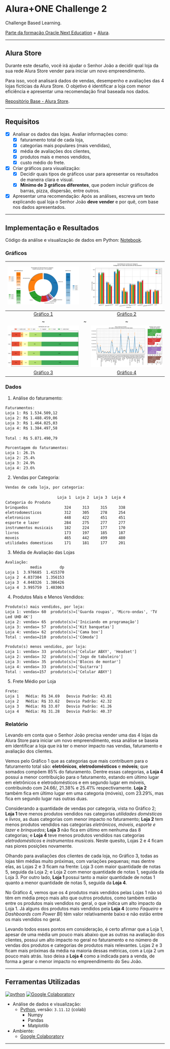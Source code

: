 
# Alura+ONE Challenge 2

Challenge Based Learning.

[Parte da formação Oracle Next Education](https://www.oracle.com/br/education/oracle-next-education/) + [Alura](https://www.alura.com.br/).

---

## Alura Store

Durante este desafio, você irá ajudar o Senhor João a decidir qual loja da sua rede Alura Store vender para iniciar um novo empreendimento.

Para isso, você analisará dados de vendas, desempenho e avaliações das 4 lojas fictícias da Alura Store. O objetivo é identificar a loja com menor eficiência e apresentar uma recomendação final baseada nos dados.

[Repositório Base - Alura Store](https://github.com/alura-es-cursos/challenge1-data-science/tree/main).

---

## Requisitos

- [x] Analisar os dados das lojas. Avaliar informações como:
    - [x] faturamento total de cada loja,
    - [x] categorias mais populares (mais vendidas),
    - [x] média de avaliações dos clientes,
    - [x] produtos mais e menos vendidos,
    - [x] custo médio do frete.
- [x] Criar gráficos para visualização:
    - [x] Decidir quais tipos de gráficos usar para apresentar os resultados de maneira clara e visual.
    - [x] **Mínimo de 3 gráficos diferentes**, que podem incluir gráficos de barras, pizza, dispersão, entre outros.
- [x] Apresentar uma recomendação: Após as análises, escreva um texto explicando qual loja o Senhor João **deve vender** e por quê, com base nos dados apresentados.

---

## Implementação e Resultados

Código da análise e visualização de dados em Python: [Notebook](./AluraStoreBr.ipynb).

### Gráficos

| <img src="./images/Gráfico-1.png" alt="Gráfico 1"/> | | <img src="./images/Gráfico-2.png" alt="Gráfico 2"/> |
| :---: | :---: | :---: |
| [Gráfico 1](./images/Gráfico-1.png) | | [Gráfico 2](./images/Gráfico-2.png) |
| ~ | ~ | ~ |
| <img src="./images/Gráfico-3.png" alt="Gráfico 3"/> | | <img src="./images/Gráfico-4.png" alt="Gráfico 4"/> |
| [Gráfico 3](./images/Gráfico-3.png) | | [Gráfico 4](./images/Gráfico-4.png) |

### Dados

1. Análise do faturamento:

```text
Faturamentos:
Loja 1: R$ 1.534.509,12
Loja 2: R$ 1.488.459,06
Loja 3: R$ 1.464.025,03
Loja 4: R$ 1.384.497,58

Total : R$ 5.871.490,79
```
```text
Porcentagem do faturamentos:
Loja 1: 26.1%
Loja 2: 25.4%
Loja 3: 24.9%
Loja 4: 23.6%
```

2. Vendas por Categoria:

```text
Vendas de cada loja, por categoria:

                       Loja 1  Loja 2  Loja 3  Loja 4
Categoria do Produto                                 
brinquedos                324     313     315     338
eletrodomesticos          312     305     278     254
eletronicos               448     422     451     451
esporte e lazer           284     275     277     277
instrumentos musicais     182     224     177     170
livros                    173     197     185     187
moveis                    465     442     499     480
utilidades domesticas     171     181     177     201
```

3. Média de Avaliação das Lojas

```text
Avaliação:
           media        dp
Loja 1  3.976685  1.415370
Loja 2  4.037304  1.356153
Loja 3  4.048326  1.386426
Loja 4  3.995759  1.403063
```

4. Produtos Mais e Menos Vendidos:

```text
Produto(s) mais vendidos, por loja:
Loja 1: vendas= 60  produto(s)=['Guarda roupas', 'Micro-ondas', 'TV Led UHD 4K']
Loja 2: vendas= 65  produto(s)=['Iniciando em programação']
Loja 3: vendas= 57  produto(s)=['Kit banquetas']
Loja 4: vendas= 62  produto(s)=['Cama box']
Total : vendas=210  produto(s)=['Cômoda']
```
```text
Produto(s) menos vendidos, por loja:
Loja 1: vendas= 33  produto(s)=['Celular ABXY', 'Headset']
Loja 2: vendas= 32  produto(s)=['Jogo de tabuleiro']
Loja 3: vendas= 35  produto(s)=['Blocos de montar']
Loja 4: vendas= 33  produto(s)=['Guitarra']
Total : vendas=157  produto(s)=['Celular ABXY']
```

5. Frete Médio por Loja

```text
Frete:
Loja 1   Média: R$ 34.69   Desvio Padrão: 43.81
Loja 2   Média: R$ 33.62   Desvio Padrão: 42.32
Loja 3   Média: R$ 33.07   Desvio Padrão: 41.26
Loja 4   Média: R$ 31.28   Desvio Padrão: 40.37
```

### Relatório

Levando em conta que o Senhor João precisa vender uma das 4 lojas da Alura Store para iniciar um novo empreendimento, essa análise se baseia em identificar a loja que irá ter o menor impacto nas vendas, faturamento e avaliação dos clientes.

Vemos pelo Gráfico 1 que as categorias que mais contribuem para o faturamento total são: **eletrônicos**, **eletrodomésticos** e **móveis**; que somados compõem $85\%$ do faturamento. Dentre essas categorias, a **Loja 4** possui a menor contribuição para o faturamento, estando em último lugar em eletrônicos e eletrodomésticos e em segundo lugar em móveis, contribuindo com $24.66/%$, $21.38\%$ e $25.41\%$ respectivamente. **Loja 2** também fica em último lugar em uma categoria (móveis), com $23.29\%$, mas fica em segundo lugar nas outras duas.

Considerando a quantidade de vendas por categoria, vista no Gráfico 2; **Loja 1** teve menos produtos vendidos nas categorias _utilidades domésticas_ e _livros_, as duas categorias com menor impacto no faturamento; **Loja 2** tem menos produtos vendidos nas categorias _eletrônicos_, _móveis_, _esporte e lazer_ e _brinquedos_; **Loja 3** não fica em último em nenhuma das 8 categorias; e **Loja 4** teve menos produtos vendidos nas categorias _eletrodomésticos_ e _instrumentos musicais_. Neste quesito, Lojas 2 e 4 ficam nas piores posições novamente.

Olhando para avaliações dos clientes de cada loja, no Gráfico 3, todas as lojas têm médias muito próximas, com variações pequenas; mas dentre elas, as Lojas 2 e 3 ficam na frente: Loja 3 com maior quantidade de notas 5, seguida da Loja 2; e Loja 2 com menor quantidade de notas 1, seguida da Loja 3. Por outro lado, **Loja 1** possui tanto a maior quantidade de notas 1 quanto a menor quantidade de notas 5, seguida da **Loja 4**.

No Gráfico 4, vemos que os 4 produtos mais vendidos pelas Lojas 1 não só têm em média preço mais alto que outros produtos, como também estão entre os produtos mais vendidos no geral, o que indica um alto impacto da Loja 1. Já alguns dos produtos mais vendidos pela **Loja 4** (como _Faqueiro_ e _Dashboards com Power BI_) têm valor relativamente baixo e não estão entre os mais vendidos no geral.

Levando todos esses pontos em consideração, é certo afirmar que a Loja 1, apesar de uma média um pouco mais abaixo que as outras na avaliação dos clientes, possui um alto impacto no geral no faturamento e no número de vendas dos produtos e categorias de produtos mais relevantes. Lojas 2 e 3 ficam mais próximas da média na maioria dessas métricas, com a Loja 2 um pouco mais atrás. Isso deixa a **Loja 4** como a indicada para a venda, de forma a gerar o menor impacto no empreendimento do Seu João.

---

## Ferramentas Utilizadas

[<img src="https://www.vectorlogo.zone/logos/python/python-icon.svg" 
      alt="python"
      width="40"
      height="40"/>][python]
[<img src="https://upload.wikimedia.org/wikipedia/commons/d/d0/Google_Colaboratory_SVG_Logo.svg"
      alt="Google Colaboratory"
      height="40"/>][colab]

[python]:https://www.python.org/
[colab]:https://colab.google/

- Análise de dados e visualização:
  - [Python][python], versão: `3.11.12` (colab)
    - Numpy
    - Pandas
    - Matplotlib
- Ambiente:
  - [Google Colaboratory][colab]

---